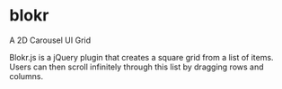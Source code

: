 blokr
=====

A 2D Carousel UI Grid

Blokr.js is a jQuery plugin that creates a square grid from a list of items. Users can then scroll infinitely through this list by dragging rows and columns.
